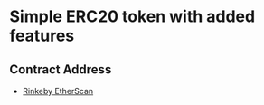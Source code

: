 # Simple ERC20 token with added features

## Contract Address
- [ Rinkeby EtherScan  ]( https://rinkeby.etherscan.io/address/0x9912369a42664b07b8C1073294a0c9ff25Df5d03 )
